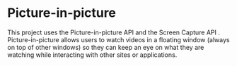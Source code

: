 # Picture-in-picture

This project uses the Picture-in-picture API and the Screen Capture API .
Picture-in-picture allows users to watch videos in a floating window (always on top of other windows) so they can keep an eye on what they are watching while
interacting with other sites or applications.

